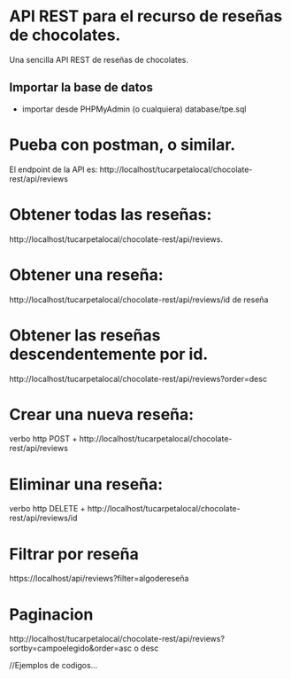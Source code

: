 # API REST para el recurso de  reseñas de chocolates.
Una sencilla API REST de reseñas de chocolates.
## Importar la base de datos
- importar desde PHPMyAdmin (o cualquiera) database/tpe.sql
# Pueba con postman, o similar.
El endpoint de la API es: http://localhost/tucarpetalocal/chocolate-rest/api/reviews

# Obtener todas las reseñas:
http://localhost/tucarpetalocal/chocolate-rest/api/reviews.
# Obtener una reseña:
http://localhost/tucarpetalocal/chocolate-rest/api/reviews/id de reseña

# Obtener las reseñas descendentemente por id.
http://localhost/tucarpetalocal/chocolate-rest/api/reviews?order=desc
# Crear una nueva reseña:
 verbo http POST + http://localhost/tucarpetalocal/chocolate-rest/api/reviews
# Eliminar una reseña:
 verbo http DELETE + http://localhost/tucarpetalocal/chocolate-rest/api/reviews/id

# Filtrar por reseña
https://localhost/api/reviews?filter=algodereseña

# Paginacion

http://localhost/tucarpetalocal/chocolate-rest/api/reviews?sortby=campoelegido&order=asc o desc

//Ejemplos de codigos...






